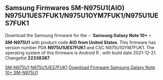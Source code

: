 <h2>Samsung Firmwares SM-N975U1(AIO) N975U1UES7FUK1/N975U1OYM7FUK1/N975U1UES7FUK1</h2>
Download the Samsung firmware for the ✅ <strong>Samsung Galaxy Note 10+ </strong> ⭐ <strong>SM-N975U1</strong> with product code <strong>AIO</strong> <strong> from United States</strong>. This firmware has version number PDA <strong>N975U1UES7FUK1</strong> and CSC N975U1OYM7FUK1. The operating system of this firmware is Android R , with build date 2021-12-21. Changelist <strong>22338387</strong>.

[SM-N975U1](https://samfirm.shop/samsung/model/SM-N975U1)
[N975U1UES7FUK1](https://samfirm.shop/samsung/pda/N975U1UES7FUK1)
[Download Firmware Samsung Galaxy Note 10+ SM-N975U1](https://samfirm.shop/samsung/firmware/483759)
